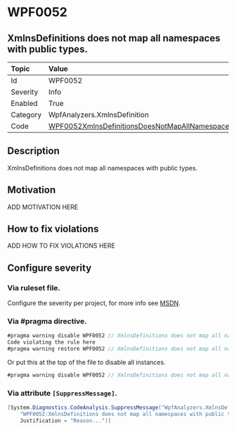 # WPF0052
## XmlnsDefinitions does not map all namespaces with public types.

| Topic    | Value
| :--      | :--
| Id       | WPF0052
| Severity | Info
| Enabled  | True
| Category | WpfAnalyzers.XmlnsDefinition
| Code     | [WPF0052XmlnsDefinitionsDoesNotMapAllNamespaces](https://github.com/DotNetAnalyzers/WpfAnalyzers/blob/master/WpfAnalyzers/WPF0052XmlnsDefinitionsDoesNotMapAllNamespaces.cs)

## Description

XmlnsDefinitions does not map all namespaces with public types.

## Motivation

ADD MOTIVATION HERE

## How to fix violations

ADD HOW TO FIX VIOLATIONS HERE

<!-- start generated config severity -->
## Configure severity

### Via ruleset file.

Configure the severity per project, for more info see [MSDN](https://msdn.microsoft.com/en-us/library/dd264949.aspx).

### Via #pragma directive.
```C#
#pragma warning disable WPF0052 // XmlnsDefinitions does not map all namespaces with public types.
Code violating the rule here
#pragma warning restore WPF0052 // XmlnsDefinitions does not map all namespaces with public types.
```

Or put this at the top of the file to disable all instances.
```C#
#pragma warning disable WPF0052 // XmlnsDefinitions does not map all namespaces with public types.
```

### Via attribute `[SuppressMessage]`.

```C#
[System.Diagnostics.CodeAnalysis.SuppressMessage("WpfAnalyzers.XmlnsDefinition", 
    "WPF0052:XmlnsDefinitions does not map all namespaces with public types.", 
    Justification = "Reason...")]
```
<!-- end generated config severity -->